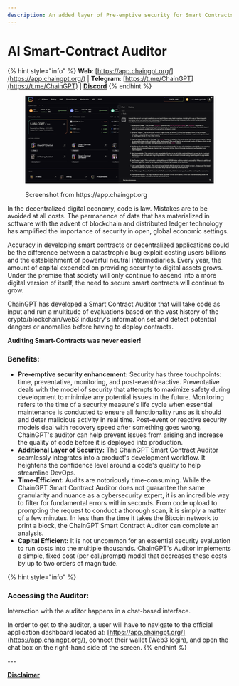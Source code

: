 ```yaml
---
description: An added layer of Pre-emptive security for Smart Contracts
---
```


# AI Smart-Contract Auditor

{% hint style="info" %}
**Web**: [https://app.chaingpt.org/](https://app.chaingpt.org/) | **Telegram**: [https://t.me/ChainGPT](https://t.me/ChainGPT) | [**Discord**](https://discord.gg/chaingpt)
{% endhint %}

<figure><img src="../../.gitbook/assets/image (1) (1) (1) (1) (1) (1) (1) (1) (1) (1) (1) (1) (1) (1).png" alt=""><figcaption><p>Screenshot from https://app.chaingpt.org</p></figcaption></figure>

In the decentralized digital economy, code is law. Mistakes are to be avoided at all costs. The permanence of data that has materialized in software with the advent of blockchain and distributed ledger technology has amplified the importance of security in open, global economic settings.

Accuracy in developing smart contracts or decentralized applications could be the difference between a catastrophic bug exploit costing users billions and the establishment of powerful neutral intermediaries. Every year, the amount of capital expended on providing security to digital assets grows. Under the premise that society will only continue to ascend into a more digital version of itself, the need to secure smart contracts will continue to grow.&#x20;

ChainGPT has developed a Smart Contract Auditor that will take code as input and run a multitude of evaluations based on the vast history of the crypto/blockchain/web3 industry's information set and detect potential dangers or anomalies before having to deploy contracts.

**Auditing Smart-Contracts was never easier!**

### Benefits:

* **Pre-emptive security enhancement:** Security has three touchpoints: time, preventative, monitoring, and post-event/reactive. Preventative deals with the model of security that attempts to maximize safety during development to minimize any potential issues in the future. Monitoring refers to the time of a security measure's life cycle when essential maintenance is conducted to ensure all functionality runs as it should and deter malicious activity in real time. Post-event or reactive security models deal with recovery speed after something goes wrong.  ChainGPT's auditor can help prevent issues from arising and increase the quality of code before it is deployed into production.&#x20;
* **Additional Layer of Security:** The ChainGPT Smart Contract Auditor seamlessly integrates into a product's development workflow. It heightens the confidence level around a code's quality to help streamline DevOps.
* **Time-Efficient:** Audits are notoriously time-consuming. While the ChainGPT Smart Contract Auditor does not guarantee the same granularity and nuance as a cybersecurity expert, it is an incredible way to filter for fundamental errors within seconds. From code upload to prompting the request to conduct a thorough scan, it is simply a matter of a few minutes. In less than the time it takes the Bitcoin network to print a block, the ChainGPT Smart Contract Auditor can complete an analysis.
* **Capital Efficient:** It is not uncommon for an essential security evaluation to run costs into the multiple thousands. ChainGPT's Auditor implements a simple, fixed cost (per call/prompt) model that decreases these costs by up to two orders of magnitude.&#x20;



{% hint style="info" %}
### Accessing the Auditor:

Interaction with the auditor happens in a chat-based interface.&#x20;

In order to get to the auditor, a user will have to navigate to the official application dashboard located at: [https://app.chaingpt.org/](https://app.chaingpt.org/), connect their wallet (Web3 login), and open the chat box on the right-hand side of the screen.
{% endhint %}

\---

[**Disclaimer**](../../misc/legal-docs/disclaimer.md)
